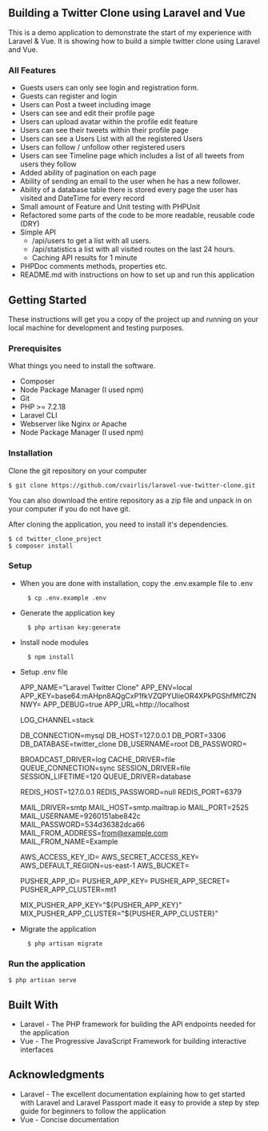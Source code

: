 ## Building a Twitter Clone using Laravel and Vue

This is a demo application to demonstrate the start of my experience with Laravel & Vue. It is showing how to build a simple twitter clone using Laravel and Vue.

### All Features
- Guests users can only see login and registration form.
- Guests can register and login
- Users can Post a tweet including image
- Users can see and edit their profile page
- Users can upload avatar within the profile edit feature
- Users can see their tweets within their profile page
- Users can see a Users List with all the registered Users
- Users can follow / unfollow other registered users
- Users can see Timeline page which includes a list of all tweets from users they follow
- Added ability of pagination on each page
- Ability of sending an email to the user when he has a new follower.
- Ability of a database table there is stored every page the user has visited and DateTime for every record
- Small amount of Feature and Unit testing with PHPUnit
- Refactored some parts of the code to be more readable, reusable code (DRY)
- Simple API
    - /api/users to get a list with all users.
    - /api/statistics a list with all visited routes on the last 24 hours.
    - Caching API results for 1 minute
- PHPDoc comments methods, properties etc.
- README.md with instructions on how to set up and run this application


## Getting Started

These instructions will get you a copy of the project up and running on your local machine for development and testing purposes.

### Prerequisites
What things you need to install the software.
- Composer
- Node Package Manager (I used npm)
- Git
- PHP >= 7.2.18
- Laravel CLI
- Webserver like Nginx or Apache
- Node Package Manager (I used npm)

### Installation

Clone the git repository on your computer

    $ git clone https://github.com/cvairlis/laravel-vue-twitter-clone.git

You can also download the entire repository as a zip file and unpack in on your computer if you do not have git.

After cloning the application, you need to install it's dependencies.

    $ cd twitter_clone_project
    $ composer install

### Setup

- When you are done with installation, copy the .env.example file to .env

        $ cp .env.example .env

- Generate the application key

        $ php artisan key:generate

- Install node modules

        $ npm install

- Setup .env file

    APP_NAME="Laravel Twitter Clone"
    APP_ENV=local
    APP_KEY=base64:mAHpn8AQgCxP1fkVZQPYUlieOR4XPkPGShfMfCZNNWY=
    APP_DEBUG=true
    APP_URL=http://localhost

    LOG_CHANNEL=stack

    DB_CONNECTION=mysql
    DB_HOST=127.0.0.1
    DB_PORT=3306
    DB_DATABASE=twitter_clone
    DB_USERNAME=root
    DB_PASSWORD=

    BROADCAST_DRIVER=log
    CACHE_DRIVER=file
    QUEUE_CONNECTION=sync
    SESSION_DRIVER=file
    SESSION_LIFETIME=120
    QUEUE_DRIVER=database

    REDIS_HOST=127.0.0.1
    REDIS_PASSWORD=null
    REDIS_PORT=6379

    MAIL_DRIVER=smtp
    MAIL_HOST=smtp.mailtrap.io
    MAIL_PORT=2525
    MAIL_USERNAME=9260151abe842c
    MAIL_PASSWORD=534d36382dca66
    MAIL_FROM_ADDRESS=from@example.com
    MAIL_FROM_NAME=Example

    AWS_ACCESS_KEY_ID=
    AWS_SECRET_ACCESS_KEY=
    AWS_DEFAULT_REGION=us-east-1
    AWS_BUCKET=

    PUSHER_APP_ID=
    PUSHER_APP_KEY=
    PUSHER_APP_SECRET=
    PUSHER_APP_CLUSTER=mt1

    MIX_PUSHER_APP_KEY="${PUSHER_APP_KEY}"
    MIX_PUSHER_APP_CLUSTER="${PUSHER_APP_CLUSTER}"

- Migrate the application

        $ php artisan migrate

### Run the application
    $ php artisan serve


## Built With
- Laravel - The PHP framework for building the API endpoints needed for the application
- Vue - The Progressive JavaScript Framework for building interactive interfaces

## Acknowledgments
- Laravel - The excellent documentation explaining how to get started with Laravel and Laravel Passport made it easy to provide a step by step guide for beginners to follow the application
- Vue - Concise documentation

